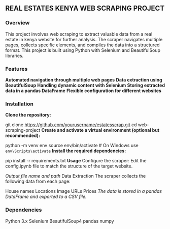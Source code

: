## REAL ESTATES KENYA WEB SCRAPING PROJECT

### Overview
This project involves web scraping to extract valuable data from a real estate in kenya website for further analysis. The scraper navigates multiple pages, collects specific elements, and compiles the data into a structured format. This project is built using Python with Selenium and BeautifulSoup libraries.

### Features
**Automated navigation through multiple web pages**
**Data extraction using BeautifulSoup**
**Handling dynamic content with Selenium**
**Storing extracted data in a pandas DataFrame**
**Flexible configuration for different websites**
### Installation
**Clone the repository:**

git clone https://github.com/yourusername/estatesscrap.git
cd web-scraping-project
**Create and activate a virtual environment (optional but recommended):**

python -m venv env
source env/bin/activate  # On Windows use `env\Scripts\activate`
**Install the required dependencies:**

pip install -r requirements.txt
**Usage**
Configure the scraper:
Edit the config.ipynb file to match the structure of the target website.

*Output file name and path*
Data Extraction
The scraper collects the following data from each page:

House names
Locations
Image URLs
Prices
*The data is stored in a pandas DataFrame and exported to a CSV file.*

### Dependencies
Python 3.x
Selenium
BeautifulSoup4
pandas
numpy


